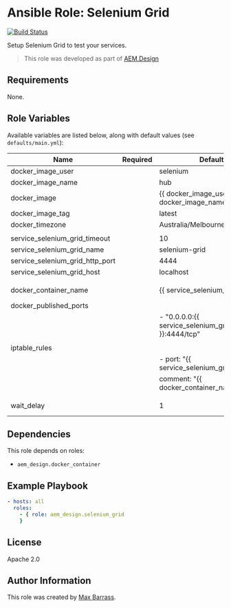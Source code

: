# Ansible Role: Selenium Grid

[![Build Status](https://travis-ci.org/aem-design/ansible-role-selenium-grid.svg?branch=master)](https://travis-ci.org/aem-design/ansible-role-selenium-grid)

Setup Selenium Grid to test your services.
> This role was developed as part of
> [AEM.Design](http://aem.design/)

## Requirements

None.

## Role Variables

Available variables are listed below, along with default values (see `defaults/main.yml`):

| Name                            	| Required 	| Default                                                           	| Notes                            	|
|---------------------------------	|----------	|-------------------------------------------------------------------	|----------------------------------	|
| docker_image_user               	|          	| selenium                                                          	|                                  	|
| docker_image_name               	|          	| hub                                                               	|                                  	|
| docker_image                    	|          	| {{ docker_image_user }}/{{ docker_image_name }}                   	|                                  	|
| docker_image_tag                	|          	| latest                                                            	|                                  	|
| docker_timezone                 	|          	| Australia/Melbourne                                               	|                                  	|
|                                 	|          	|                                                                   	|                                  	|
| service_selenium_grid_timeout   	|          	| 10                                                                	|                                  	|
| service_selenium_grid_name      	|          	| selenium-grid                                                     	|                                  	|
| service_selenium_grid_http_port 	|          	| 4444                                                              	|                                  	|
| service_selenium_grid_host      	|          	| localhost                                                         	|                                  	|
|                                 	|          	|                                                                   	|                                  	|
| docker_container_name           	|          	| {{ service_selenium_grid_name | default('selenium-grid') }}       	|                                  	|
| docker_published_ports          	|          	|                                                                   	|                                  	|
|                                 	|          	| - "0.0.0.0:{{ service_selenium_grid_http_port }}:4444/tcp"        	|                                  	|
|                                 	|          	|                                                                   	|                                  	|
| iptable_rules                   	|          	|                                                                   	|                                  	|
|                                 	|          	| - port: "{{ service_selenium_grid_http_port | default('4444') }}" 	|                                  	|
|                                 	|          	| comment: "{{ docker_container_name }}_port"                       	|                                  	|
|                                 	|          	|                                                                   	|                                  	|
| wait_delay                      	|          	| 1                                                                 	| how long to wait between retries 	|

## Dependencies

This role depends on roles:
 
- `aem_design.docker_container`

## Example Playbook

```yaml
- hosts: all
  roles:
    - { role: aem_design.selenium_grid
    }
```

## License

Apache 2.0

## Author Information

This role was created by [Max Barrass](https://aem.design/).